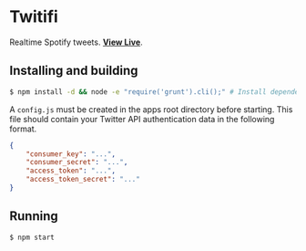 # Twitifi

Realtime Spotify tweets. **[View Live](http://twitifi.bradshaw.io)**.

## Installing and building

```bash
$ npm install -d && node -e "require('grunt').cli();" # Install dependencies and build client
```

A `config.js` must be created in the apps root directory before starting. This file should contain your Twitter API authentication data in the following format.

```json
{
	"consumer_key": "...",
	"consumer_secret": "...",
	"access_token": "...",
	"access_token_secret": "..."
}
```
## Running

```bash
$ npm start
```
